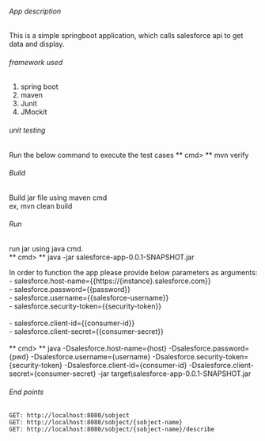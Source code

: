 ###### App description
This is a simple springboot application, which calls salesforce api to get data and display.

###### framework used
1. spring boot
2. maven
3. Junit
4. JMockit

###### unit testing
   Run the below command to execute the test cases
   ** cmd> ** mvn verify 

###### Build
   Build jar file using maven cmd <br/>
   ex, mvn clean build
   
###### Run
   run jar using java cmd.  
   ** cmd> ** java -jar salesforce-app-0.0.1-SNAPSHOT.jar  
   
   In order to function the app please provide below parameters as arguments: <br/>
    - salesforce.host-name={{https://{instance}.salesforce.com}} <br/>
    - salesforce.password={{password}} <br/>
    - salesforce.username={{salesforce-username}} <br/>
    - salesforce.security-token={{security-token}} <br/>  
    - salesforce.client-id={{consumer-id}} <br/>
    - salesforce.client-secret={{consumer-secret}} <br/>
   <br/>
   ** cmd> ** java -Dsalesforce.host-name={host} -Dsalesforce.password={pwd} -Dsalesforce.username={username} -Dsalesforce.security-token={security-token} -Dsalesforce.client-id={consumer-id}  -Dsalesforce.client-secret={consumer-secret} -jar target\salesforce-app-0.0.1-SNAPSHOT.jar

###### End points
	GET: http://localhost:8080/sobject
	GET: http://localhost:8080/sobject/{sobject-name}
	GET: http://localhost:8080/sobject/{sobject-name}/describe
